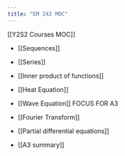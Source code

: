 ```yaml
---
title: "EM 242 MOC"
---
```

[[Y2S2 Courses MOC]]

- [[Sequences]]
- [[Series]]
- [[Inner product of functions]]
- [[Heat Equation]]
- [[Wave Equation]] FOCUS FOR A3
- [[Fourier Transform]]
- [[Partial differential equations]]

- [[A3 summary]]